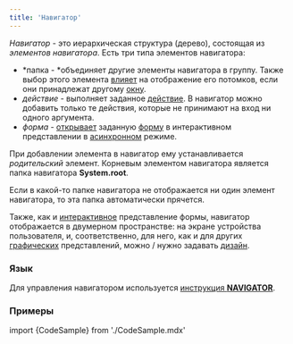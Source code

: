 ```yaml
---
title: 'Навигатор'
---
```


*Навигатор* - это иерархическая структура (дерево), состоящая из *элементов навигатора*. Есть три типа элементов навигатора:

-   *папка - *объединяет другие элементы навигатора в группу. Также выбор этого элемента [влияет](Дизайн_навигатора.md#выбранная-папка) на отображение его потомков, если они принадлежат другому [окну](Дизайн_навигатора.md).
-   *действие* - выполняет заданное [действие](Действия.md). В навигатор можно добавить только те действия, которые не принимают на вход ни одного аргумента.
-   *форма* - [открывает](В_интерактивном_представлении_SHOW_DIALOG.md) заданную [форму](Формы.md) в интерактивном представлении в [асинхронном](В_интерактивном_представлении_SHOW_DIALOG.md#Винтерактивномпредставлении(SHOW,DIALOG-broken)-flow) режиме.

При добавлении элемента в навигатор ему устанавливается *родительский* элемент. Корневым элементом навигатора является папка навигатора **System.root**. 

Если в какой-то папке навигатора не отображается ни один элемент навигатора, то эта папка автоматически прячется.

Также, как и [интерактивное](Интерактивное_представление.md) представление формы, навигатор отображается в двумерном пространстве: на экране устройства пользователя, и, соответственно, для него, как и для других [графических](Представления_формы.md#графическое-представление) представлений, можно / нужно задавать [дизайн](Дизайн_навигатора.md).

### Язык

Для управления навигатором используется [инструкция **NAVIGATOR**](Инструкция_NAVIGATOR.md).

### Примеры

import {CodeSample} from './CodeSample.mdx'

<CodeSample url="https://documentation.lsfusion.org/sample?file=InstructionSample&block=navigator"/>
